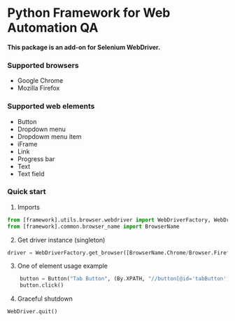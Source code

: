 # Python Framework for Web Automation QA
**This package is an add-on for Selenium WebDriver.**

### Supported browsers
- Google Chrome
- Mozilla Firefox

### Supported web elements
- Button
- Dropdown menu
- Dropdowm menu item
- iFrame
- Link
- Progress bar
- Text
- Text field

### Quick start
1. Imports
```python
from [framework].utils.browser.webdriver import WebDriverFactory, WebDriver
from [framework].common.browser_name import BrowserName
```
2. Get driver instance (singleton)
```python
driver = WebDriverFactory.get_browser([BrowserName.Chrome/Browser.Firefox]).get_driver()
```

3. One of element usage example
```python
    button = Button("Tab Button", (By.XPATH, "//button[@id='tabButton']"), 15))
    button.click()
```

4. Graceful shutdown
```python
WebDriver.quit()
```
